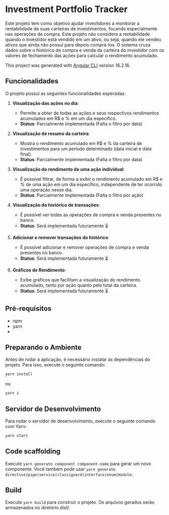 # Investment Portfolio Tracker

Este projeto tem como objetivo ajudar investidores a monitorar a rentabilidade de suas carteiras de investimentos, focando especialmente nas operações de compra. Este projeto não considera a rentabilidade quando o investidor está vendido em um ativo, ou seja, quando ele vendeu ativos que ainda não possui para depois comprá-los. O sistema cruza dados sobre o histórico de compra e venda da carteira do investidor com os valores de fechamento das ações para calcular o rendimento acumulado.

This project was generated with [Angular CLI](https://github.com/angular/angular-cli) version 16.2.16.

## Funcionalidades

O projeto possui as seguintes funcionalidades esperadas:

1. **Visualização das ações no dia**:
   - Permite a obter de todas as ações e seus respectivos rendimentos acumulados em R$ e % em um dia específico.
   - **Status**: Parcialmente implementada (Falta o filtro por data)

2. **Visualização de resumo da carteira**:
   - Mostra o rendimento acumulado em R$ e % da carteira de investimentos para um período determinado (data inicial e data final).
   - **Status**: Parcialmente implementada (Falta o filtro por data)

3. **Visualização do rendimento de uma ação individual**:
   - É possível filtrar, de forma a exibir o rendimento acumulado em R$ e % de uma ação em um dia específico, independente de ter ocorrido uma operação nesse dia.
   - **Status**: Parcialmente implementada (Falta o filtro por ação)
  
4. **Visualização do histórico de transações**:
   - É possível ver todas as operações de compra e venda presentes no banco.
   - **Status**: Será implementada futuramente ⏳

5. **Adicionar e remover transações do histórico**:
   - É possível adicionar e remover operações de compra e venda presentes no banco.
   - **Status**: Será implementada futuramente ⏳

6. **Gráficos de Rendimento**:
   - Exibe gráficos que facilitam a visualização do rendimento acumulado, tanto por ação quanto pelo total da carteira.
   - **Status**: Será implementada futuramente ⏳

## Pré-requisitos
- npm
- yarn
- 
## Preparando o Ambiente

Antes de rodar a aplicação, é necessário instalar as dependências do projeto. Para isso, execute o seguinte comando:

```sh
yarn install
```
ou 
```sh
yarn i
```

## Servidor de Desenvolvimento

Para rodar o servidor de desenvolvimento, execute o seguinte comando com Yarn:

```sh
yarn start
```

## Code scaffolding

Execute `yarn generate component component-name` para gerar um novo componente. Você também pode usar `yarn generate directive|pipe|service|class|guard|interface|enum|module`.

## Build

Execute `yarn build` para construir o projeto. Os arquivos gerados serão armazenados no diretório dist/.
